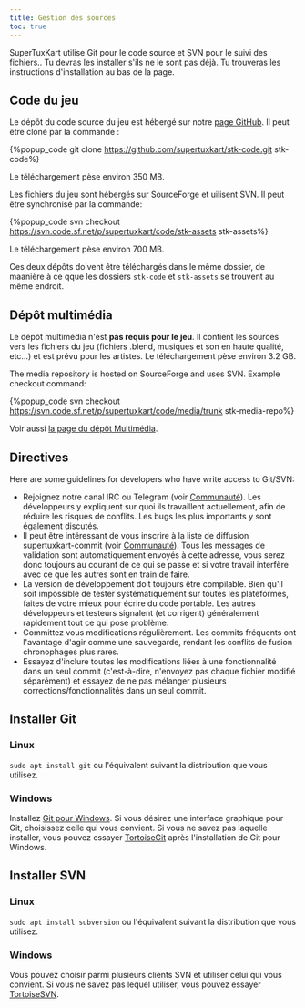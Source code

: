 ```yaml
---
title: Gestion des sources
toc: true
---
```

SuperTuxKart utilise Git pour le code source et SVN pour le suivi des fichiers.. Tu devras les installer s'ils ne le sont pas déjà. Tu trouveras les instructions d'installation au bas de la page.

## Code du jeu

Le dépôt du code source du jeu est hébergé sur notre [page GitHub](https://github.com/supertuxkart/stk-code). Il peut être cloné par la commande :

{%popup_code
git clone https://github.com/supertuxkart/stk-code.git stk-code%}

Le téléchargement pèse environ 350 MB.

Les fichiers du jeu sont hébergés sur SourceForge et uilisent SVN. Il peut être synchronisé par la commande:

{%popup_code
svn checkout https://svn.code.sf.net/p/supertuxkart/code/stk-assets stk-assets%}

Le téléchargement pèse environ 700 MB.

Ces deux dépôts doivent être téléchargés dans le même dossier, de maanière à ce qque les dossiers `stk-code` et `stk-assets` se trouvent au même endroit.

## Dépôt multimédia

Le dépôt multimédia n'est **pas requis pour le jeu**. Il contient les sources vers les fichiers du jeu (fichiers .blend, musiques et son en haute qualité, etc…) et est prévu pour les artistes. Le  téléchargement pèse environ 3.2 GB.

The media repository is hosted on SourceForge and uses SVN. Example checkout command:

{%popup_code
svn checkout https://svn.code.sf.net/p/supertuxkart/code/media/trunk stk-media-repo%}

Voir aussi [la page du dépôt Multimédia](Media_Repo).

## Directives

Here are some guidelines for developers who have write access to Git/SVN:

* Rejoignez notre canal IRC ou Telegram (voir [Communauté](Community)). Les développeurs y expliquent sur quoi ils travaillent actuellement, afin de réduire les risques de conflits. Les bugs les plus importants y sont également discutés.
* Il peut être intéressant de vous inscrire à la liste de diffusion supertuxkart-commit (voir [Communauté](Community)). Tous les messages de validation sont automatiquement envoyés à cette adresse, vous serez donc toujours au courant de ce qui se passe et si votre travail interfère avec ce que les autres sont en train de faire.
* La version de développement doit toujours être compilable. Bien qu'il soit impossible de tester systématiquement sur toutes les plateformes, faites de votre mieux pour écrire du code portable. Les autres développeurs et testeurs signalent (et corrigent) généralement rapidement tout ce qui pose problème.
* Committez vous modifications régulièrement. Les commits fréquents ont l'avantage d'agir comme une sauvegarde, rendant les conflits de fusion chronophages plus rares.
* Essayez d'inclure toutes les modifications liées à une fonctionnalité dans un seul commit (c'est-à-dire, n'envoyez pas chaque fichier modifié séparément) et essayez de ne pas mélanger plusieurs corrections/fonctionnalités dans un seul commit.

## Installer Git

### Linux
`sudo apt install git` ou l'équivalent suivant la distribution que vous utilisez.

### Windows
Installez [Git pour Windows](https://github.com/git-for-windows/git/releases/latest). Si vous désirez une interface graphique pour Git, choisissez celle qui vous convient. Si vous ne savez pas laquelle installer, vous pouvez essayer [TortoiseGit](https://tortoisegit.org/download) après l'installation de Git pour Windows.

## Installer SVN

### Linux
`sudo apt install subversion` ou l'équivalent suivant la distribution que vous utilisez.

### Windows
Vous pouvez choisir parmi plusieurs clients SVN et utiliser celui qui vous convient. Si vous ne savez pas lequel utiliser, vous pouvez essayer [TortoiseSVN](https://tortoisesvn.net/downloads.html).
